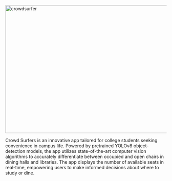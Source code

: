 <img src="https://github.com/user-attachments/assets/83d41047-ccba-48c3-8cb3-8c625fb94a87" alt="crowdsurfer" width="600" height="400"/>

Crowd Surfers is an innovative app tailored for college students seeking convenience in campus life. Powered by pretrained YOLOv8 object-detection models, the app utilizes state-of-the-art computer vision algorithms to accurately differentiate between occupied and open chairs in dining halls and libraries. The app displays the number of available seats in real-time, empowering users to make informed decisions about where to study or dine.
